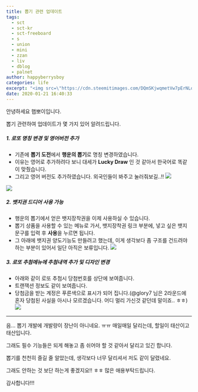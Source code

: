 ```yaml
---
title: 뽑기 관련 업데이트
tags:
  - sct
  - sct-kr
  - sct-freeboard
  - s
  - union
  - mini
  - zzan
  - liv
  - dblog
  - palnet
author: happyberrysboy
categories: life
excerpt: "<img src=\"https://cdn.steemitimages.com/DQmSKjwqmetVw7pErNLopAp61mjT48b2uNtzNtc3HwXXePa/image.png\" />\r\n안녕하세요 햅뽀이입니다.    뽑기 관련하여  업데이트가 몇 가지 있어 알려드립니다.    ##### 1. 로또 명칭 변경 및 영어버전 추가  - 기존에 **뽑기 도전**에서 **행운의 뽑기**로 명칭 변경하였습니다.  - 이유는 영어로 추가하려다 보니 대세가 **Lucky Draw** 인 것 같아서 한국어로 똑같이 맞췄습니다.  - 그리고 영어 버전도 추....."
date: 2020-01-21 16:40:33
---
```


안녕하세요 햅뽀이입니다.

뽑기 관련하여  업데이트가 몇 가지 있어 알려드립니다.

##### 1. 로또 명칭 변경 및 영어버전 추가
- 기존에 **뽑기 도전**에서 **행운의 뽑기**로 명칭 변경하였습니다.
- 이유는 영어로 추가하려다 보니 대세가 **Lucky Draw** 인 것 같아서 한국어로 똑같이 맞췄습니다.
- 그리고 영어 버전도 추가하였습니다. 외국인들이 봐주고 눌러줘보길..!!
![](https://cdn.steemitimages.com/DQmSKjwqmetVw7pErNLopAp61mjT48b2uNtzNtc3HwXXePa/image.png)

![](https://cdn.steemitimages.com/DQmU2zk9wCii3chRaDag5CcUnU2tBEPeYHWXn3HPbM8cHBb/image.png)

##### 2. 뱃지권 드디어 사용 가능
- 행운의 뽑기에서 얻은 뱃지장착권을 이제 사용하실 수 있습니다.
- 뽑기 상품을 사용할 수 있는 메뉴로 가서, 뱃지장착권 링크 부분에, 넣고 싶은 뱃지 문구를 입력 후 **사용**을 누르면 됩니다.
- 그 아래에 뱃지권 양도기능도 만들려고 했는데, 이게 생각보다 좀 구조를 건드려야 하는 부분이 있어서 일단 아직은 보류입니다. 
![](https://cdn.steemitimages.com/DQmV7tnPchB3tnn8LUkAEQD5zjugA2yjsRUKgQZJANSyQvZ/image.png)

##### 3. 로또 추첨메뉴에 추첨내역 추가 및 디자인 변경
- 아래와 같이 로또 추첨시 당첨번호를 상단에 보여줍니다.
- 트랜잭션 정보도 같이 보여줍니다.
- 당첨금을 받는 계정은 푸른색으로 표시가 되어 집니다.(@glory7 님은 2라운드에 혼자 당첨된 사실을 아시나 모르겠습니다. 어디 멀리 가신것 같던데 말이죠.. ㅎㅎ)
![](https://cdn.steemitimages.com/DQmRXwVswBVexcMJtKMa7Ds2FuXs79ved4DuyBYD8qq5VBM/image.png)

___

음... 뽑기 개발에 개발량이 장난이 아니네요. ㅠㅠ
매일매일 달리는데, 할일이 태산이고 태산입니다.

그래도 필수 기능들은 되게 해놓고 좀 쉬어야 할 것 같아서 달리고 있긴 합니다.

뽑기를 천천히 즐길 줄 알았는데, 생각보다 너무 달리셔서 저도 같이 달렸네요.

그래도 안하는 것 보단 하는게 좋겠지요!! ㅎㅎ 많은 애용부탁드립니다.

감사합니다!!!
